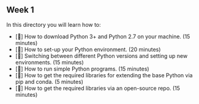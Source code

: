 ## Week 1 ##

In this directory you will learn how to:

- [:seedling:] How to download Python 3+ and Python 2.7 on your machine. (15 minutes)
- [:seedling:] How to set-up your Python environment. (20 minutes)
- [:seedling:] Switching between different Python versions and setting up new environments. (15 minutes)
- [:seedling:] How to run simple Python programs. (15 minutes)
- [:seedling:] How to get the required libraries for extending the base Python via pip and conda. (5 minutes)
- [:seedling:] How to get the required libraries via an open-source repo. (15 minutes)

